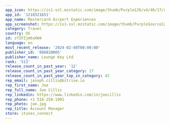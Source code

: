 ```yaml
---
app_icon: https://is1-ssl.mzstatic.com/image/thumb/Purple126/v4/46/17/a2/4617a2de-8e5c-8315-491b-ff17cfe20d97/AE-PROD-0-0-1x_U007emarketing-0-5-0-0-85-220.png/1024x1024bb.png
app_id: '1218321651'
app_name: Mastercard Airport Experiences
app_screenshot: https://is1-ssl.mzstatic.com/image/thumb/PurpleSource124/v4/9d/83/ec/9d83ec34-f83f-517b-e0e0-5083730647d8/cf1197dc-5cbf-4e72-88fa-3f59b3b66b87_MCAE_AppStore_Screenshot_1_iPhoneEN.jpg/1242x2688bb.png
category: Travel
country: US
id: zfZFZjm6xKW4
language: en
most_recent_release: '2024-02-08T00:00:00'
publisher_id: '808810005'
publisher_name: Lounge Key Ltd
rank: '513'
release_count_in_past_year: '12'
release_count_in_past_year_category: 17
release_count_in_past_year_top_in_category: 42
rep_email: joseph.cillis@bitrise.io
rep_first_name: Joe
rep_full_name: Joe Cillis
rep_linkedin: https://www.linkedin.com/in/joecillis
rep_phone: +1 518-258-1902
rep_photo: joe.jpg
rep_title: Account Manager
store: itunes_connect
---
```

